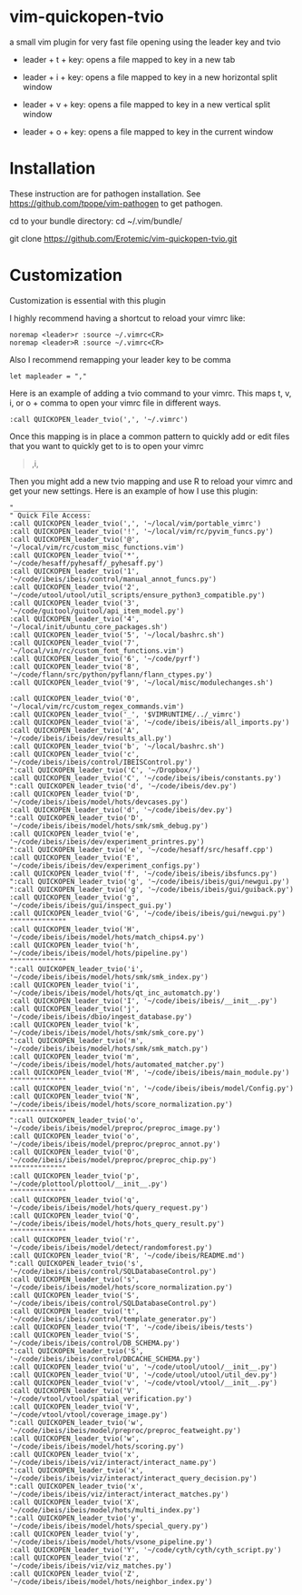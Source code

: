 # vim-quickopen-tvio
a small vim plugin for very fast file opening using the leader key and tvio

* leader + t + key: opens a file mapped to key in a new tab

* leader + i + key: opens a file mapped to key in a new horizontal split window

* leader + v + key: opens a file mapped to key in a new vertical split window

* leader + o + key: opens a file mapped to key in the current window


# Installation 
These instruction are for pathogen installation. See https://github.com/tpope/vim-pathogen to get pathogen. 

cd to your bundle directory:
    cd ~/.vim/bundle/

git clone https://github.com/Erotemic/vim-quickopen-tvio.git

# Customization
Customization is essential with this plugin

I highly recommend having a shortcut to reload your vimrc like:

    noremap <leader>r :source ~/.vimrc<CR>
    noremap <leader>R :source ~/.vimrc<CR>

Also I recommend remapping your leader key to be comma

    let mapleader = ","


Here is an example of adding a tvio command to your vimrc.
This maps <leader> t, v, i, or o + comma to open your vimrc file in different ways. 

    :call QUICKOPEN_leader_tvio(',', '~/.vimrc')

Once this mapping is in place a common pattern to quickly add or edit files that you 
want to quickly get to is to open your vimrc

> ,i,

Then you might add a new tvio mapping and use <leader>R to reload your vimrc and get your new settings. 
Here is an example of how I use this plugin:


    "___________________
    " Quick File Access:
    :call QUICKOPEN_leader_tvio(',', '~/local/vim/portable_vimrc')
    :call QUICKOPEN_leader_tvio('!', '~/local/vim/rc/pyvim_funcs.py')
    :call QUICKOPEN_leader_tvio('@', '~/local/vim/rc/custom_misc_functions.vim')
    :call QUICKOPEN_leader_tvio('*', '~/code/hesaff/pyhesaff/_pyhesaff.py')
    :call QUICKOPEN_leader_tvio('1', '~/code/ibeis/ibeis/control/manual_annot_funcs.py')
    :call QUICKOPEN_leader_tvio('2', '~/code/utool/utool/util_scripts/ensure_python3_compatible.py')
    :call QUICKOPEN_leader_tvio('3', '~/code/guitool/guitool/api_item_model.py')
    :call QUICKOPEN_leader_tvio('4', '~/local/init/ubuntu_core_packages.sh')
    :call QUICKOPEN_leader_tvio('5', '~/local/bashrc.sh')
    :call QUICKOPEN_leader_tvio('7', '~/local/vim/rc/custom_font_functions.vim')
    :call QUICKOPEN_leader_tvio('6', '~/code/pyrf')
    :call QUICKOPEN_leader_tvio('8', '~/code/flann/src/python/pyflann/flann_ctypes.py')
    :call QUICKOPEN_leader_tvio('9', '~/local/misc/modulechanges.sh')

    :call QUICKOPEN_leader_tvio('0', '~/local/vim/rc/custom_regex_commands.vim')
    :call QUICKOPEN_leader_tvio('_', '$VIMRUNTIME/../_vimrc')
    :call QUICKOPEN_leader_tvio('a', '~/code/ibeis/ibeis/all_imports.py')
    :call QUICKOPEN_leader_tvio('A', '~/code/ibeis/ibeis/dev/results_all.py')
    :call QUICKOPEN_leader_tvio('b', '~/local/bashrc.sh')
    :call QUICKOPEN_leader_tvio('c', '~/code/ibeis/ibeis/control/IBEISControl.py')
    ":call QUICKOPEN_leader_tvio('C', '~/Dropbox/')
    :call QUICKOPEN_leader_tvio('C', '~/code/ibeis/ibeis/constants.py')
    ":call QUICKOPEN_leader_tvio('d', '~/code/ibeis/dev.py')
    :call QUICKOPEN_leader_tvio('D', '~/code/ibeis/ibeis/model/hots/devcases.py')
    :call QUICKOPEN_leader_tvio('d', '~/code/ibeis/dev.py')
    ":call QUICKOPEN_leader_tvio('D', '~/code/ibeis/ibeis/model/hots/smk/smk_debug.py')
    :call QUICKOPEN_leader_tvio('e', '~/code/ibeis/ibeis/dev/experiment_printres.py')
    ":call QUICKOPEN_leader_tvio('e', '~/code/hesaff/src/hesaff.cpp')
    :call QUICKOPEN_leader_tvio('E', '~/code/ibeis/ibeis/dev/experiment_configs.py')
    :call QUICKOPEN_leader_tvio('f', '~/code/ibeis/ibeis/ibsfuncs.py')
    ":call QUICKOPEN_leader_tvio('g', '~/code/ibeis/ibeis/gui/newgui.py')
    ":call QUICKOPEN_leader_tvio('g', '~/code/ibeis/ibeis/gui/guiback.py')
    :call QUICKOPEN_leader_tvio('g', '~/code/ibeis/ibeis/gui/inspect_gui.py')
    :call QUICKOPEN_leader_tvio('G', '~/code/ibeis/ibeis/gui/newgui.py')
    """"""""""""""
    :call QUICKOPEN_leader_tvio('H', '~/code/ibeis/ibeis/model/hots/match_chips4.py')
    :call QUICKOPEN_leader_tvio('h', '~/code/ibeis/ibeis/model/hots/pipeline.py')
    """"""""""""""
    ":call QUICKOPEN_leader_tvio('i', '~/code/ibeis/ibeis/model/hots/smk/smk_index.py')
    :call QUICKOPEN_leader_tvio('i', '~/code/ibeis/ibeis/model/hots/qt_inc_automatch.py')
    :call QUICKOPEN_leader_tvio('I', '~/code/ibeis/ibeis/__init__.py')
    :call QUICKOPEN_leader_tvio('j', '~/code/ibeis/ibeis/dbio/ingest_database.py')
    :call QUICKOPEN_leader_tvio('k', '~/code/ibeis/ibeis/model/hots/smk/smk_core.py')
    ":call QUICKOPEN_leader_tvio('m', '~/code/ibeis/ibeis/model/hots/smk/smk_match.py')
    :call QUICKOPEN_leader_tvio('m', '~/code/ibeis/ibeis/model/hots/automated_matcher.py')
    :call QUICKOPEN_leader_tvio('M', '~/code/ibeis/ibeis/main_module.py')
    """"""""""""""
    :call QUICKOPEN_leader_tvio('n', '~/code/ibeis/ibeis/model/Config.py')
    :call QUICKOPEN_leader_tvio('N', '~/code/ibeis/ibeis/model/hots/score_normalization.py')
    """"""""""""""
    ":call QUICKOPEN_leader_tvio('o', '~/code/ibeis/ibeis/model/preproc/preproc_image.py')
    :call QUICKOPEN_leader_tvio('o', '~/code/ibeis/ibeis/model/preproc/preproc_annot.py')
    :call QUICKOPEN_leader_tvio('O', '~/code/ibeis/ibeis/model/preproc/preproc_chip.py')
    """"""""""""""
    :call QUICKOPEN_leader_tvio('p', '~/code/plottool/plottool/__init__.py')
    """"""""""""""
    :call QUICKOPEN_leader_tvio('q', '~/code/ibeis/ibeis/model/hots/query_request.py')
    :call QUICKOPEN_leader_tvio('Q', '~/code/ibeis/ibeis/model/hots/hots_query_result.py')
    """"""""""""""
    :call QUICKOPEN_leader_tvio('r', '~/code/ibeis/ibeis/model/detect/randomforest.py')
    :call QUICKOPEN_leader_tvio('R', '~/code/ibeis/README.md')
    ":call QUICKOPEN_leader_tvio('s', '~/code/ibeis/ibeis/control/SQLDatabaseControl.py')
    :call QUICKOPEN_leader_tvio('s', '~/code/ibeis/ibeis/model/hots/score_normalization.py')
    :call QUICKOPEN_leader_tvio('S', '~/code/ibeis/ibeis/control/SQLDatabaseControl.py')
    :call QUICKOPEN_leader_tvio('t', '~/code/ibeis/ibeis/control/template_generator.py')
    :call QUICKOPEN_leader_tvio('T', '~/code/ibeis/ibeis/tests')
    :call QUICKOPEN_leader_tvio('S', '~/code/ibeis/ibeis/control/DB_SCHEMA.py')
    ":call QUICKOPEN_leader_tvio('S', '~/code/ibeis/ibeis/control/DBCACHE_SCHEMA.py')
    :call QUICKOPEN_leader_tvio('u', '~/code/utool/utool/__init__.py')
    :call QUICKOPEN_leader_tvio('U', '~/code/utool/utool/util_dev.py')
    :call QUICKOPEN_leader_tvio('v', '~/code/vtool/vtool/__init__.py')
    :call QUICKOPEN_leader_tvio('V', '~/code/vtool/vtool/spatial_verification.py')
    :call QUICKOPEN_leader_tvio('V', '~/code/vtool/vtool/coverage_image.py')
    ":call QUICKOPEN_leader_tvio('w', '~/code/ibeis/ibeis/model/preproc/preproc_featweight.py')
    :call QUICKOPEN_leader_tvio('w', '~/code/ibeis/ibeis/model/hots/scoring.py')
    :call QUICKOPEN_leader_tvio('x', '~/code/ibeis/ibeis/viz/interact/interact_name.py')
    ":call QUICKOPEN_leader_tvio('x', '~/code/ibeis/ibeis/viz/interact/interact_query_decision.py')
    ":call QUICKOPEN_leader_tvio('x', '~/code/ibeis/ibeis/viz/interact/interact_matches.py')
    :call QUICKOPEN_leader_tvio('X', '~/code/ibeis/ibeis/model/hots/multi_index.py')
    ":call QUICKOPEN_leader_tvio('y', '~/code/ibeis/ibeis/model/hots/special_query.py')
    :call QUICKOPEN_leader_tvio('y', '~/code/ibeis/ibeis/model/hots/vsone_pipeline.py')
    :call QUICKOPEN_leader_tvio('Y', '~/code/cyth/cyth/cyth_script.py')
    :call QUICKOPEN_leader_tvio('z', '~/code/ibeis/ibeis/viz/viz_matches.py')
    :call QUICKOPEN_leader_tvio('Z', '~/code/ibeis/ibeis/model/hots/neighbor_index.py')

